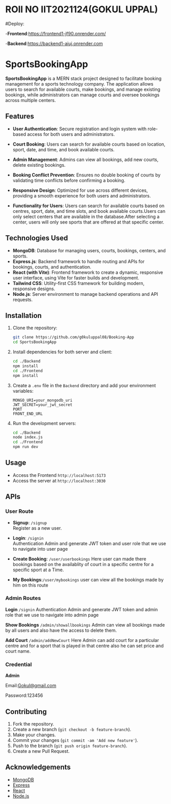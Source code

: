 
# ROll NO IIT2021124(GOKUL UPPAL)
#Deploy:

-**Frontend**:https://frontend1-jf90.onrender.com/

-**Backend**:https://backend1-aiuj.onrender.com

# SportsBookingApp

**SportsBookingApp** is a MERN stack project designed to facilitate booking management for a sports technology company. The application allows users to search for available courts, make bookings, and manage existing bookings, while administrators can manage courts and oversee bookings across multiple centers.

## Features

- **User Authentication**: Secure registration and login system with role-based access for both users and administrators.

- **Court Booking**: Users can search for available courts based on location, sport, date, and time, and book available courts.

- **Admin Management**: Admins can view all bookings, add new courts, delete existing bookings.

- **Booking Conflict Prevention**: Ensures no double booking of courts by validating time conflicts before confirming a booking.

- **Responsive Design**: Optimized for use across different devices, providing a smooth experience for both users and administrators.

- **Functionality for Users**:
Users can search for available courts based on centres, sport, date, and time slots, and book available courts.Users can only select centers that are available in the database.After selecting a center, users will only see sports that are offered at that specific center.

## Technologies Used

- **MongoDB**: Database for managing users, courts, bookings, centers, and sports.
- **Express.js**: Backend framework to handle routing and APIs for bookings, courts, and authentication.
- **React (with Vite)**: Frontend framework to create a dynamic, responsive user interface, using Vite for faster builds and development.
- **Tailwind CSS**: Utility-first CSS framework for building modern, responsive designs.
- **Node.js**: Server environment to manage backend operations and API requests.

## Installation

1. Clone the repository:
    ```bash
    git clone https://github.com/g0kuluppal08/Booking-App
    cd SportsBookingApp
    ```

2. Install dependencies for both server and client:
    ```bash
    cd ./Backend
    npm install
    cd ./Frontend
    npm install
    ```

3. Create a `.env` file in the `Backend` directory and add your environment variables:
    ```env
    MONGO_URI=your_mongodb_uri
    JWT_SECRET=your_jwt_secret
    PORT
    FRONT_END_URL
    ```

4. Run the development servers:
    ```bash
    cd ./Backend
    node index.js
    cd ./Frontend
    npm run dev
    ```

## Usage

- Access the Frontend `http://localhost:5173`
- Access the server at `http://localhost:3030`

## APIs

### User Route
- **Signup**: `/signup`  
  Register as a new user.
  
- **Login**: `/signin`  
  Authentication Admin and generate JWT token and user role that we use to navigate into user page

- **Create Booking**: `/user/userbookings`
  Here user can made there bookings based on the availablity of court in a specific centre for a specific sport at a Time.

- **My Bookings**:`/user/mybookings`
  user can view all the bookings made by him on this route

### Admin Routes
  **Login** `/signin`
  Authentication Admin and generate JWT token and admin role that we use to navigate into admin page
  
  **Show Bookings** `/admin/showallbookings`
  Admin can view all bookings made by all users and also have the access to delete them.
  
  **Add Court** `/admin/addNewCourt`
  Here Admin can add court for a particular centre and for a sport that is played in that centre also he can set price and court name.

  ### Credential
  
  **Admin** 
  
  Email:Gokul@gmail.com
  
  Password:123456

## Contributing

1. Fork the repository.
2. Create a new branch (`git checkout -b feature-branch`).
3. Make your changes.
4. Commit your changes (`git commit -am 'Add new feature'`).
5. Push to the branch (`git push origin feature-branch`).
6. Create a new Pull Request.


## Acknowledgements

- [MongoDB](https://www.mongodb.com/)
- [Express](https://expressjs.com/)
- [React](https://reactjs.org/)
- [Node.js](https://nodejs.org/)
